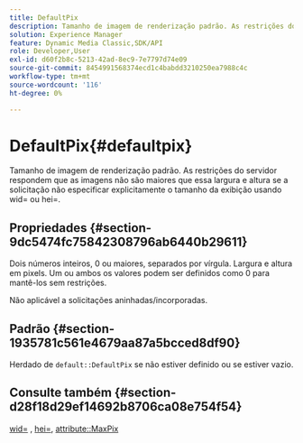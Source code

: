 ```yaml
---
title: DefaultPix
description: Tamanho de imagem de renderização padrão. As restrições do servidor respondem que as imagens não são maiores que essa largura e altura se a solicitação não especificar explicitamente o tamanho da exibição usando wid= ou hei=.
solution: Experience Manager
feature: Dynamic Media Classic,SDK/API
role: Developer,User
exl-id: d60f2b8c-5213-42ad-8ec9-7e7797d74e09
source-git-commit: 8454991568374ecd1c4babdd3210250ea7988c4c
workflow-type: tm+mt
source-wordcount: '116'
ht-degree: 0%

---
```


# DefaultPix{#defaultpix}

Tamanho de imagem de renderização padrão. As restrições do servidor respondem que as imagens não são maiores que essa largura e altura se a solicitação não especificar explicitamente o tamanho da exibição usando wid= ou hei=.

## Propriedades {#section-9dc5474fc75842308796ab6440b29611}

Dois números inteiros, 0 ou maiores, separados por vírgula. Largura e altura em pixels. Um ou ambos os valores podem ser definidos como 0 para mantê-los sem restrições.

Não aplicável a solicitações aninhadas/incorporadas.

## Padrão {#section-1935781c561e4679aa87a5bcced8df90}

Herdado de `default::DefaultPix` se não estiver definido ou se estiver vazio.

## Consulte também {#section-d28f18d29ef14692b8706ca08e754f54}

[wid=](../../../../../ir-api/http-protocol/image-rendering-api-ref/c-ir-http-protocol-ref/c-ir-http-protocol-command-reference/r-ir-wid.md#reference-b7e691b0624941168c94b2749ae233ec) , [hei=](../../../../../ir-api/http-protocol/image-rendering-api-ref/c-ir-http-protocol-ref/c-ir-http-protocol-command-reference/r-ir-hei.md#reference-1c08f60365a94417a39867c09cac5478), [attribute::MaxPix](../../../../../ir-api/material-cat/image-rendering-api-ref/c-ir-material-catalog/c-ir-attributes-reference/r-ir-maxpix.md#reference-569f186bbc2840a6bd3cffa8ff3e7657)

